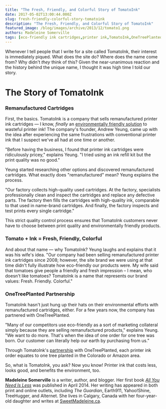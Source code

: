 ```yaml
---
title: "The Fresh, Friendly, and Colorful Story of TomatoInk"
date: 2017-05-02T13:00:44.000Z
slug: fresh-friendly-colorful-story-tomatoink
description: "The Fresh, Friendly, and Colorful Story of TomatoInk"
featured_image: /blog/images/archive/2013/12/tomato1.png
authors: Madeleine Somerville
tags: [eco-friendly ink cartridges,printer ink,TomatoInk,OneTreePlanted]
---
```


Whenever I tell people that I write for a site called TomatoInk, their interest is immediately piqued. What does the site do? Where does the name come from? Why didn't _they_ think of this? Given the near-unanimous reaction and the history behind the unique name, I thought it was high time I told our story.

# The Story of TomatoInk

### Remanufactured Cartridges

First, the basics. TomatoInk is a company that sells remanufactured printer ink cartridges — I know, _finally_ an [environmentally friendly solution](http://click-biz.compandsave.com/track/click/30975254/www.tomatoink.com?p=eyJzIjoiYW92aXc1NS01U2V5cG5mc0p5dGlJei1SQm8wIiwidiI6MSwicCI6IntcInVcIjozMDk3NTI1NCxcInZcIjoxLFwidXJsXCI6XCJodHRwczpcXFwvXFxcL3d3dy50b21hdG9pbmsuY29tXFxcL2Vudmlyb25tZW50YWxseS1mcmllbmRseS1ncmVlbi1pbmstYW5kLXRvbmVyLWNhcnRyaWRnZXNcIixcImlkXCI6XCIzNDQ1MmIyMWFhMDc0YmRmYjZmZTFlOTcwNTE4MDY5ZVwiLFwidXJsX2lkc1wiOltcIjUwMDcxNWZjNDcwOWE5ZGJjODQ3MDJlNWFmNDJjMTAyMTNjMDZjY2NcIl19In0) to wasteful printer ink! The company's founder, Andrew Yeung, came up with the idea after experiencing the same frustrations with conventional printer ink that I suspect we've all had at one time or another.

"Before having the business, I found that printer ink cartridges were ridiculously pricey," explains Yeung. "I tried using an ink refill kit but the print quality was no good."

Yeung started researching other options and discovered remanufactured cartridges. What exactly does "remanufactured" mean? Yeung explains the process.

"Our factory collects high-quality used cartridges. At the factory, specialists professionally clean and inspect the cartridges and replace any defective parts. The factory then fills the cartridges with high-quality ink, comparable to that used in name-brand cartridges. And finally, the factory inspects and test prints every single cartridge."

This strict quality control process ensures that TomatoInk customers never have to choose between print quality and environmentally friendly products.

### Tomato + Ink = Fresh, Friendly, Colorful

And about that name — why TomatoInk? Yeung laughs and explains that it was his wife's idea. "Our company had been selling remanufactured printer ink cartridges since 2008; however, the site brand we were using at that time didn't fully illustrate how eco-friendly our products were. My wife said that tomatoes give people a friendly and fresh impression – I mean, who doesn't like tomatoes? TomatoInk is a name that represents our brand values: Fresh. Friendly. Colorful."

### OneTreePlanted Partnership

TomatoInk hasn't just hung up their hats on their environmental efforts with remanufactured cartridges, either. For a few years now, the company has partnered with OneTreePlanted.

"Many of our competitors use eco-friendly as a sort of marketing collateral simply because they are selling remanufactured products," explains Yeung. "We want to do more. That's when the idea of one order for one tree was born. Our customer can literally help our earth by purchasing from us."

Through TomatoInk's [partnership](http://click-biz.compandsave.com/track/click/30975254/www.tomatoink.com?p=eyJzIjoiVXN2SWY0RFM2U2pYOGZyWTR6X3R5YVlkaWFZIiwidiI6MSwicCI6IntcInVcIjozMDk3NTI1NCxcInZcIjoxLFwidXJsXCI6XCJodHRwczpcXFwvXFxcL3d3dy50b21hdG9pbmsuY29tXFxcL3BhcnRuZXJzaGlwLXRvLXByb3RlY3QtdGhlLWVhcnRoXCIsXCJpZFwiOlwiMzQ0NTJiMjFhYTA3NGJkZmI2ZmUxZTk3MDUxODA2OWVcIixcInVybF9pZHNcIjpbXCI5NmY3YmIyNTVmYjdiMWU2OWMzNmI1YWRlNzU5NzVmZDlkZjA1NTM3XCJdfSJ9) with OneTreePlanted, each printer ink order equates to one tree planted in the Colorado or Amazon area.

So, what is TomatoInk, you ask? Now you know! Printer ink that costs less, looks good, and benefits the environment, too.

**Madeleine Somerville** is a writer, author, and blogger. Her first book _[All You Need Is Less](https://www.amazon.com/All-You-Need-Less-Eco-friendly/dp/1936740796/ref=redir%5Fmobile%5Fdesktop?ie=UTF8&keywords=all%20you%20need%20is%20less&qid=1384833699&ref%5F=redir%5Fmdp%5Fmobile&ref%5F=sr%5F1%5F1&sr=8-1#featureBulletsAndDetailBullets%5Fsecondary%5Fview%5Fdiv%5F1420603307068)_ was published in April 2014\. Her writing has appeared in both print and online outlets, including _The Guardian_, Earth911, Yahoo!Shine, TreeHugger, and Alternet. She lives in Calgary, Canada with her four-year-old daughter and writes at [SweetMadeleine.ca](http://sweetmadeleine.ca/).